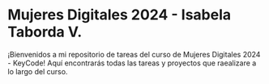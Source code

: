 # Mujeres Digitales 2024 - Isabela Taborda V.
¡Bienvenidos a mi repositorio de tareas del curso de Mujeres Digitales 2024 - KeyCode! Aquí encontrarás todas las tareas y proyectos que raealizare a lo largo del curso.
